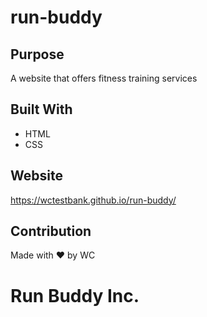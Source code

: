 # run-buddy

## Purpose
A website that offers fitness training services

## Built With
* HTML
* CSS

## Website
https://wctestbank.github.io/run-buddy/

## Contribution
Made with ❤️ by WC

# Run Buddy Inc.
